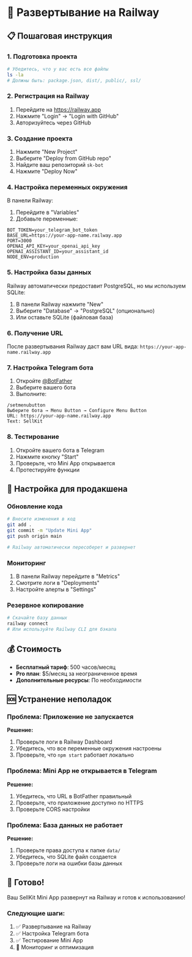 # 🚀 Развертывание на Railway

## 📋 Пошаговая инструкция

### 1. Подготовка проекта

```bash
# Убедитесь, что у вас есть все файлы
ls -la
# Должны быть: package.json, dist/, public/, ssl/
```

### 2. Регистрация на Railway

1. Перейдите на https://railway.app
2. Нажмите "Login" → "Login with GitHub"
3. Авторизуйтесь через GitHub

### 3. Создание проекта

1. Нажмите "New Project"
2. Выберите "Deploy from GitHub repo"
3. Найдите ваш репозиторий `sk-bot`
4. Нажмите "Deploy Now"

### 4. Настройка переменных окружения

В панели Railway:

1. Перейдите в "Variables"
2. Добавьте переменные:

```env
BOT_TOKEN=your_telegram_bot_token
BASE_URL=https://your-app-name.railway.app
PORT=3000
OPENAI_API_KEY=your_openai_api_key
OPENAI_ASSISTANT_ID=your_assistant_id
NODE_ENV=production
```

### 5. Настройка базы данных

Railway автоматически предоставит PostgreSQL, но мы используем SQLite:

1. В панели Railway нажмите "New"
2. Выберите "Database" → "PostgreSQL" (опционально)
3. Или оставьте SQLite (файловая база)

### 6. Получение URL

После развертывания Railway даст вам URL вида:
`https://your-app-name.railway.app`

### 7. Настройка Telegram бота

1. Откройте [@BotFather](https://t.me/botfather)
2. Выберите вашего бота
3. Выполните:

```
/setmenubutton
Выберите бота → Menu Button → Configure Menu Button
URL: https://your-app-name.railway.app
Text: SellKit
```

### 8. Тестирование

1. Откройте вашего бота в Telegram
2. Нажмите кнопку "Start"
3. Проверьте, что Mini App открывается
4. Протестируйте функции

## 🔧 Настройка для продакшена

### Обновление кода

```bash
# Внесите изменения в код
git add .
git commit -m "Update Mini App"
git push origin main

# Railway автоматически пересоберет и развернет
```

### Мониторинг

1. В панели Railway перейдите в "Metrics"
2. Смотрите логи в "Deployments"
3. Настройте алерты в "Settings"

### Резервное копирование

```bash
# Скачайте базу данных
railway connect
# Или используйте Railway CLI для бэкапа
```

## 💰 Стоимость

- **Бесплатный тариф**: 500 часов/месяц
- **Pro план**: $5/месяц за неограниченное время
- **Дополнительные ресурсы**: По необходимости

## 🆘 Устранение неполадок

### Проблема: Приложение не запускается

**Решение:**

1. Проверьте логи в Railway Dashboard
2. Убедитесь, что все переменные окружения настроены
3. Проверьте, что `npm start` работает локально

### Проблема: Mini App не открывается в Telegram

**Решение:**

1. Убедитесь, что URL в BotFather правильный
2. Проверьте, что приложение доступно по HTTPS
3. Проверьте CORS настройки

### Проблема: База данных не работает

**Решение:**

1. Проверьте права доступа к папке `data/`
2. Убедитесь, что SQLite файл создается
3. Проверьте логи на ошибки базы данных

## 🎉 Готово!

Ваш SellKit Mini App развернут на Railway и готов к использованию!

### Следующие шаги:

1. ✅ Развертывание на Railway
2. ✅ Настройка Telegram бота
3. ✅ Тестирование Mini App
4. 🔄 Мониторинг и оптимизация
